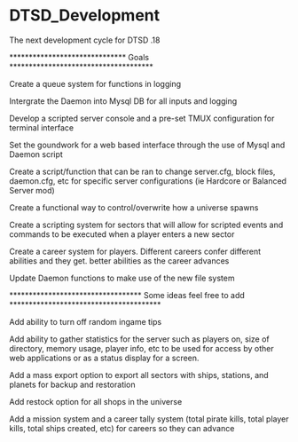 DTSD_Development
================

The next development cycle for DTSD .18

****************************** Goals *************************************

Create a queue system for functions in logging

Intergrate the Daemon into Mysql DB for all inputs and logging

Develop a scripted server console and a pre-set TMUX configuration for terminal interface

Set the goundwork for a web based interface through the use of Mysql and Daemon script

Create a script/function that can be ran to change server.cfg, block files, daemon.cfg, etc for specific server configurations (ie Hardcore or Balanced Server mod)

Create a functional way to control/overwrite how a universe spawns

Create a scripting system for sectors that will allow for scripted events and commands to be executed when a player enters a new sector

Create a career system for players.  Different careers confer different abilities and they get.
better abilities as the career advances

Update Daemon functions to make use of the new file system

********************************** Some ideas feel free to add ***************************************

Add ability to turn off random ingame tips

Add ability to gather statistics for the server such as players on, size of directory, memory usage, player info, etc 
  to be used for access by other web applications or as a status display for a screen.

Add a mass export option to export all sectors with ships, stations, and planets for backup and restoration

Add restock option for all shops in the universe 

Add a mission system and a career tally system (total pirate kills, total player kills, total ships created, etc) for careers so they can advance




